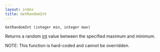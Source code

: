 ```yaml
---
layout: index
title: GetRandomInt
---
```


    GetRandomInt (integer min, integer max)

Returns a random [int](../types/int.html) value between the specified maximum and minimum.

NOTE: This function is hard-coded and cannot be overridden.
